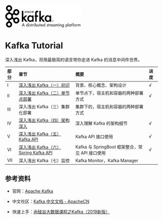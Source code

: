 <div align="left"><img src="assets/logo.png" width="250px"/></div>

# Kafka Tutorial

深入浅出 Kafka，将用最极简的语言带你走进 Kafka 的消息中间件世界。

| 部分 | 章节                                                         | 概要                                            | 进度 |
| :--- | :----------------------------------------------------------- | :---------------------------------------------- | :--- |
| Ⅰ    | [深入浅出 Kafka（一）初识](kafka-tutorial-1_%E5%88%9D%E8%AF%86.md) | 背景、核心概念、架构设计                        | √    |
| Ⅱ    | [深入浅出 Kafka（二）单节点部署](kafka/kafka-tutorial-2_%E5%8D%95%E8%8A%82%E7%82%B9%E9%83%A8%E7%BD%B2.md) | 单节点下，宿主机和容器的两种部署方式            | √    |
| Ⅲ    | 深入浅出 Kafka（三）集群化部署                               | 集群下的，宿主机和容器的两种部署方式            |      |
| Ⅳ    | [深入浅出 Kafka（四）架构深入](kafka-tutorial-4_%E6%9E%B6%E6%9E%84%E6%B7%B1%E5%85%A5.md) | 深入理解 Kafka 的架构细节                       | √    |
| Ⅴ    | [深入浅出 Kafka（五）Kafka API](kafka-tutorial-5_kafka-api.md) | Kafka API 接口使用                              | √    |
| Ⅵ    | [深入浅出 Kafka（六）Spring Kafka API](kafka-tutorial-6_spring-kafka-api.md) | Kafka 与 SpringBoot 框架整合，常见 API 接口使用 | √    |
| Ⅶ    | 深入浅出 Kafka（七）监控                                     | Kafka Monitor，Kafka Manager                    |      |



## 参考资料

- 官网：[Apache Kafka](https://kafka.apache.org/)

- 中文社区：[Kafka 中文文档 - ApacheCN](http://kafka.apachecn.org/)

- 快速上手：[尚硅谷大数据课程之Kafka（2019新版）](https://www.bilibili.com/video/av65544753?from=search&seid=14596778029771113163)

